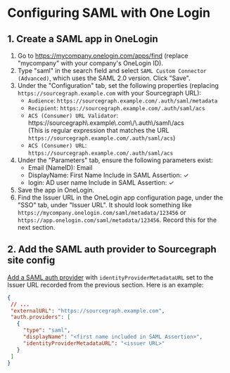 # Configuring SAML with One Login

## 1. Create a SAML app in OneLogin

1. Go to https://mycompany.onelogin.com/apps/find (replace "mycompany" with your company's OneLogin
   ID).
1. Type "saml" in the search field and select `SAML Custom Connector (Advanced)`, which uses the SAML 2.0 version. Click "Save".
1. Under the "Configuration" tab, set the following properties (replacing `https://sourcegraph.example.com` with your Sourcegraph URL):
   * `Audience`:  `https://sourcegraph.example.com/.auth/saml/metadata`
   * `Recipient`: `https://sourcegraph.example.com/.auth/saml/acs`
   * `ACS (Consumer) URL Validator`: https:<span>//</span>sourcegraph\\.example\\.com\\/\\.auth\\/saml\\/acs<br>
     (This is regular expression that matches the URL `https://sourcegraph.example.com/.auth/saml/acs`)
   * `ACS (Consumer) URL`: `https://sourcegraph.example.com/.auth/saml/acs`
1. Under the "Parameters" tab, ensure the following parameters exist:<br>
   * Email (NameID): Email
   * DisplayName:    First Name         Include in SAML Assertion: ✓
   * login:          AD user name       Include in SAML Assertion: ✓
1. Save the app in OneLogin.
1. Find the Issuer URL in the OneLogin app configuration page, under the "SSO" tab, under "Issuer
   URL". It should look something like `https://mycompany.onelogin.com/saml/metadata/123456` or
   `https://app.onelogin.com/saml/metadata/123456`. Record this for the next section.

## 2. Add the SAML auth provider to Sourcegraph site config

[Add a SAML auth provider](./index.md#add-a-saml-provider) with `identityProviderMetadataURL` set to the Issuer URL recorded from the previous section. Here is an example:

```json
{
 // ...
 "externalURL": "https://sourcegraph.example.com",
 "auth.providers": [
   {
     "type": "saml",
     "displayName": "<first name included in SAML Assertion>",
     "identityProviderMetadataURL": "<issuer URL>"
   }
 ]
}
```
